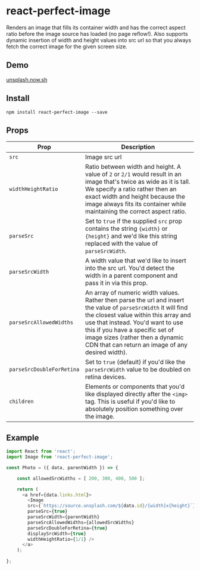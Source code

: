 # react-perfect-image
Renders an image that fills its container width and has the correct aspect ratio before the image source has loaded (no page reflow!). Also supports dynamic insertion of width and height values into src url so that you always fetch the correct image for the given screen size.

## Demo
<a href="https://unsplash.now.sh">unsplash.now.sh</a>

## Install
`npm install react-perfect-image --save`

## Props

Prop                       |    Description
---------------------------|----------------
`src`                      | Image src url
`widthHeightRatio`         | Ratio between width and height. A value of `2` or `2/1` would result in an image that's twice as wide as it is tall. We specify a ratio rather then an exact width and height because the image always fits its container while maintaining the correct aspect ratio.
`parseSrc`                 | Set to `true` if the supplied `src` prop contains the string `{width}` or `{height}` and we'd like this string replaced with the value of `parseSrcWidth`.
`parseSrcWidth`              | A width value that we'd like to insert into the src url. You'd detect the width in a parent component and pass it in via this prop.
`parseSrcAllowedWidths`           | An array of numeric width values. Rather then parse the url and insert the value of `parseSrcWidth` it will find the closest value within this array and use that instead. You'd want to use this if you have a specific set of image sizes (rather then a dynamic CDN that can return an image of any desired width).
`parseSrcDoubleForRetina`              | Set to `true` (default) if you'd like the `parseSrcWidth` value to be doubled on retina devices.
`children`                    | Elements or components that you'd like displayed directly after the `<img>` tag. This is useful if you'd like to absolutely position something over the image.

## Example
```js
import React from 'react';
import Image from 'react-perfect-image';

const Photo = ({ data, parentWidth }) => {

	const allowedSrcWidths = [ 200, 300, 400, 500 ];

	return (
	  <a href={data.links.html}>
	    <Image 
        src={`https://source.unsplash.com/${data.id}/{width}x{height}`} 
        parseSrc={true} 
        parseSrcWidth={parentWidth} 
        parseSrcAllowedWidths={allowedSrcWidths} 
        parseSrcDoubleForRetina={true}
        displaySrcWidth={true}
        widthHeightRatio={1/1} />
	  </a>
	);
  
};
```
